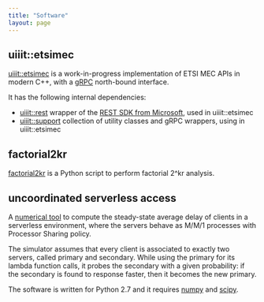 ```yaml
---
title: "Software"
layout: page
---
```


## uiiit::etsimec

[uiiit::etsimec](https://github.com/ccicconetti/etsimec) is a
work-in-progress implementation of ETSI MEC APIs in modern C++,
with a [gRPC](https://grpc.io/) north-bound interface.

It has the following internal dependencies:

- [uiiit::rest](https://github.com/ccicconetti/rest) wrapper of the
[REST SDK from Microsoft](https://github.com/Microsoft/cpprestsdk),
used in uiiit::etsimec
- [uiiit::support](https://github.com/ccicconetti/support) collection
of utility classes and gRPC wrappers, using in uiiit::etsimec

## factorial2kr

[factorial2kr](https://github.com/ccicconetti/factorial2kr) is a
Python script to perform factorial 2^kr analysis.

## uncoordinated serverless access

A [numerical tool](https://github.com/ccicconetti/markovsim/) to
compute the steady-state average delay of clients in a serverless
environment, where the servers behave as M/M/1 processes with
Processor Sharing policy.

The simulator assumes that every client is associated to exactly
two servers, called primary and secondary.  While using the primary
for its lambda function calls, it probes the secondary with a given
probability: if the secondary is found to response faster, then it
becomes the new primary.

The software is written for Python 2.7 and it requires
[numpy](https://numpy.org/) and [scipy](https://www.scipy.org/).
